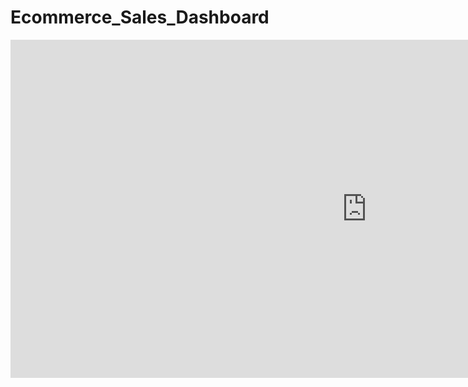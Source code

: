 # Ecommerce_Sales_Dashboard


<iframe title="PowerBI_Dashboard" width="1140" height="541.25" src="https://app.powerbi.com/reportEmbed?reportId=b2016a6b-b7c4-4ea1-bdfd-8c85a11b2f56&autoAuth=true&ctid=38f62926-7559-4aef-84ae-cb5e172406fb" frameborder="0" allowFullScreen="true"></iframe>
